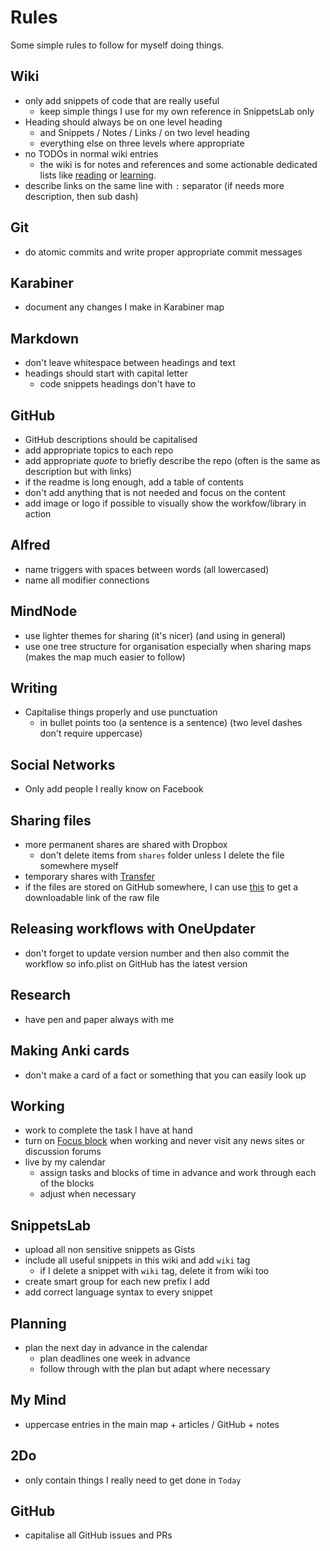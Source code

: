 # Rules
Some simple rules to follow for myself doing things.

## Wiki
 - only add snippets of code that are really useful
	- keep simple things I use for my own reference in SnippetsLab only
- Heading should always be on one level heading
	- and Snippets / Notes / Links / on two level heading
	- everything else on three levels where appropriate
- no TODOs in normal wiki entries
	- the wiki is for notes and references and some actionable dedicated lists like [reading](../working-on/Reading.md) or [learning](../working-on/Learning.md).
- describe links on the same line with `:` separator (if needs more description, then sub dash)

## Git
- do atomic commits and write proper appropriate commit messages

## Karabiner
- document any changes I make in Karabiner map

## Markdown
- don't leave whitespace between headings and text
- headings should start with capital letter
	- code snippets headings don't have to

## GitHub
- GitHub descriptions should be capitalised 
- add appropriate topics to each repo
- add appropriate _quote_ to briefly describe the repo (often is the same as description but with links)
- if the readme is long enough, add a table of contents
- don't add anything that is not needed and focus on the content
- add image or logo if possible to visually show the workfow/library in action

## Alfred
- name triggers with spaces between words (all lowercased)
- name all modifier connections

## MindNode
- use lighter themes for sharing (it's nicer) (and using in general)
- use one tree structure for organisation especially when sharing maps (makes the map much easier to follow)

## Writing
- Capitalise things properly and use punctuation
	- in bullet points too (a sentence is a sentence) (two level dashes don't require uppercase)

## Social Networks
- Only add people I really know on Facebook

## Sharing files
- more permanent shares are shared with Dropbox
	-  don't delete items from `shares` folder unless I delete the file somewhere myself
- temporary shares with [Transfer](https://transfer.sh)
 - if the files are stored on GitHub somewhere, I can use [this](http://rawgit.com/) to get a downloadable link of the raw file

## Releasing workflows with OneUpdater
- don't forget to update version number and then also commit the workflow so info.plist on GitHub has the latest version

## Research
- have pen and paper always with me

## Making Anki cards
- don't make a card of a fact or something that you can easily look up

## Working
- work to complete the task I have at hand
- turn on [Focus block](https://heyfocus.com) when working and never visit any news sites or discussion forums
- live by my calendar 
	- assign tasks and blocks of time in advance and work through each of the blocks
	- adjust when necessary

## SnippetsLab
- upload all non sensitive snippets as Gists
- include all useful snippets in this wiki and add `wiki` tag
	- if I delete a snippet with `wiki` tag, delete it from wiki too
- create smart group for each new prefix I add
- add correct language syntax to every snippet

## Planning
- plan the next day in advance in the calendar
	- plan deadlines one week in advance
	- follow through with the plan but adapt where necessary

## My Mind
- uppercase entries in the main map + articles / GitHub + notes

## 2Do
- only contain things I really need to get done in `Today`

## GitHub
- capitalise all GitHub issues and PRs


